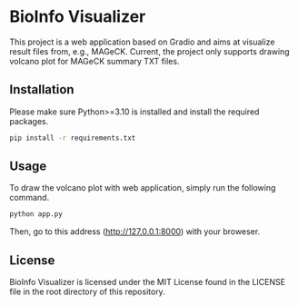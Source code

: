 # BioInfo Visualizer

This project is a web application based on Gradio and aims at visualize result files from, e.g., MAGeCK. Current, the project only supports drawing volcano plot for MAGeCK summary TXT files.

## Installation

Please make sure Python>=3.10 is installed and install the required packages.

```bash
pip install -r requirements.txt
```

## Usage

To draw the volcano plot with web application, simply run the following command.

```bash
python app.py
```

Then, go to this address (http://127.0.0.1:8000) with your broweser. 

## License

BioInfo Visualizer is licensed under the MIT License found in the LICENSE file in the root directory of this repository.
